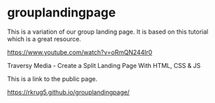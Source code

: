 # grouplandingpage

This is a variation of our group landing page.  It is based on this tutorial which is a great resource.  

https://www.youtube.com/watch?v=oRmQN244Ir0  

Traversy Media - Create a Split Landing Page With HTML, CSS & JS


This is a link to the public page.  

https://rkrug5.github.io/grouplandingpage/

